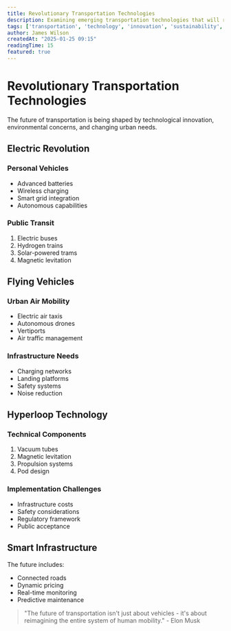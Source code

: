 ```yaml
---
title: Revolutionary Transportation Technologies
description: Examining emerging transportation technologies that will reshape how we move in the future
tags: ['transportation', 'technology', 'innovation', 'sustainability', 'urban-planning']
author: James Wilson
createdAt: "2025-01-25 09:15"
readingTime: 15
featured: true
---
```


# Revolutionary Transportation Technologies

The future of transportation is being shaped by technological innovation, environmental concerns, and changing urban needs.

## Electric Revolution

### Personal Vehicles
- Advanced batteries
- Wireless charging
- Smart grid integration
- Autonomous capabilities

### Public Transit
1. Electric buses
2. Hydrogen trains
3. Solar-powered trams
4. Magnetic levitation

## Flying Vehicles

### Urban Air Mobility
* Electric air taxis
* Autonomous drones
* Vertiports
* Air traffic management

### Infrastructure Needs
- Charging networks
- Landing platforms
- Safety systems
- Noise reduction

## Hyperloop Technology

### Technical Components
1. Vacuum tubes
2. Magnetic levitation
3. Propulsion systems
4. Pod design

### Implementation Challenges
* Infrastructure costs
* Safety considerations
* Regulatory framework
* Public acceptance

## Smart Infrastructure

The future includes:
- Connected roads
- Dynamic pricing
- Real-time monitoring
- Predictive maintenance

> "The future of transportation isn't just about vehicles - it's about reimagining the entire system of human mobility." - Elon Musk 
